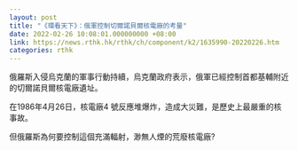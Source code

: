 ```yaml
---
layout: post
title: "《環看天下》：俄軍控制切爾諾貝爾核電廠的考量"
date: 2022-02-26 10:08:01.000000000 +08:00
link: https://news.rthk.hk/rthk/ch/component/k2/1635990-20220226.htm
categories: rthk
---
```


俄羅斯入侵烏克蘭的軍事行動持續，烏克蘭政府表示，俄軍已經控制首都基輔附近的切爾諾貝爾核電廠遺址。

在1986年4月26日，核電廠4 號反應堆爆炸，造成大災難，是歷史上最嚴重的核事故。

但俄羅斯為何要控制這個充滿輻射，渺無人煙的荒廢核電廠?
